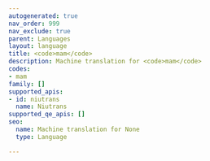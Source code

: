 ```yaml
---
autogenerated: true
nav_order: 999
nav_exclude: true
parent: Languages
layout: language
title: <code>mam</code>
description: Machine translation for <code>mam</code>
codes:
- mam
family: []
supported_apis:
- id: niutrans
  name: Niutrans
supported_qe_apis: []
seo:
  name: Machine translation for None
  type: Language

---
```


